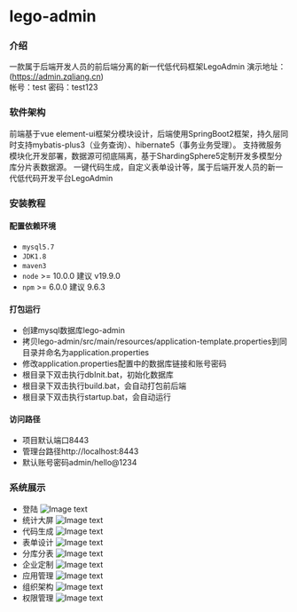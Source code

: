 # lego-admin

### 介绍

一款属于后端开发人员的前后端分离的新一代低代码框架LegoAdmin
演示地址：(https://admin.zqliang.cn)  
帐号：test 密码：test123

### 软件架构

前端基于vue element-ui框架分模块设计，后端使用SpringBoot2框架，持久层同时支持mybatis-plus3（业务查询）、hibernate5（事务业务受理）。
支持微服务模块化开发部署，数据源可彻底隔离，基于ShardingSphere5定制开发多模型分库分片表数据源。
一键代码生成，自定义表单设计等，属于后端开发人员的新一代低代码开发平台LegoAdmin

### 安装教程

#### 配置依赖环境

- `mysql5.7`
- `JDK1.8`
- `maven3`
- `node` >= 10.0.0 建议 v19.9.0
- `npm` >= 6.0.0 建议 9.6.3

#### 打包运行

* 创建mysql数据库lego-admin
* 拷贝lego-admin/src/main/resources/application-template.properties到同目录并命名为application.properties
* 修改application.properties配置中的数据库链接和账号密码
* 根目录下双击执行dbInit.bat，初始化数据库
* 根目录下双击执行build.bat，会自动打包前后端
* 根目录下双击执行startup.bat，会自动运行

#### 访问路径

* 项目默认端口8443
* 管理台路径http://localhost:8443
* 默认账号密码admin/hello@1234

### 系统展示

* 登陆
  ![Image text](https://gitee.com/zqliang_01/show-image/raw/master/lego-admin/2%E7%99%BB%E5%BD%95.png)
* 统计大屏
  ![Image text](https://gitee.com/zqliang_01/show-image/raw/master/lego-admin/1%E9%A6%96%E9%A1%B5.png)
* 代码生成
  ![Image text](https://gitee.com/zqliang_01/show-image/raw/master/lego-admin/7%E4%BB%A3%E7%A0%81%E7%94%9F%E6%88%90.png)
* 表单设计
  ![Image text](https://gitee.com/zqliang_01/show-image/raw/master/lego-admin/8%E8%A1%A8%E5%8D%95%E8%AE%BE%E8%AE%A1.png)
* 分库分表
  ![Image text](https://gitee.com/zqliang_01/show-image/raw/master/lego-admin/9%E5%88%86%E5%BA%93%E5%88%86%E8%A1%A8.png)
* 企业定制
  ![Image text](https://gitee.com/zqliang_01/show-image/raw/master/lego-admin/3%E4%BC%81%E4%B8%9A%E5%AE%9A%E5%88%B6.png)
* 应用管理
  ![Image text](https://gitee.com/zqliang_01/show-image/raw/master/lego-admin/4%E5%BA%94%E7%94%A8%E7%AE%A1%E7%90%86.png)
* 组织架构
  ![Image text](https://gitee.com/zqliang_01/show-image/raw/master/lego-admin/5%E7%BB%84%E7%BB%87%E6%9E%B6%E6%9E%84.png)
* 权限管理
  ![Image text](https://gitee.com/zqliang_01/show-image/raw/master/lego-admin/6%E6%9D%83%E9%99%90%E7%AE%A1%E7%90%86.png)

